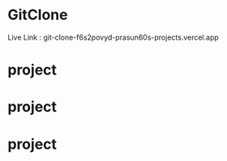 # GitClone

Live Link : git-clone-f6s2povyd-prasun60s-projects.vercel.app
# project
# project
# project

